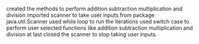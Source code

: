 created the methods to perform addition subtraction multiplication and division
imported scanner to take user inputs from package java.util.Scanner
used while loop to run the iterations
used switch case to perform user selected functions like addition subtraction multiplication and division
at last closed the scanner to stop taking user inputs.
